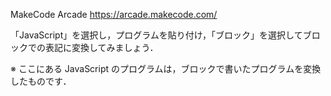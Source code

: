 MakeCode Arcade 
https://arcade.makecode.com/

「JavaScript」を選択し，プログラムを貼り付け，「ブロック」を選択してブロックでの表記に変換してみましょう．


※ ここにある JavaScript のプログラムは，ブロックで書いたプログラムを変換したものです．
